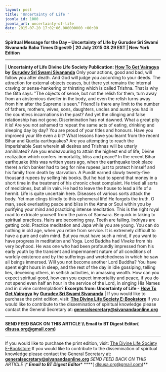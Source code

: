 ```yaml
---
layout: post
title: 'Uncertainty of Life '
joomla_id: 1000
joomla_url: uncertainty-of-life
date: 2015-07-20 17:02:06.000000000 +00:00
---
```

**Spiritual Message for the Day – Uncertainty of Life by Gurudev Sri Swami Sivananda**
 **Baba Times Digest© | 20 July 2015 08.29 EST | New York Edition**
* * *
| 
**Uncertainty of Life**
**Divine Life Society Publication:** [**How To Get Vairagya**](http://www.dlshq.org/download/vairagya.htm#_VPID_31) **by** [**Gurudev Sri Swami Sivananda**](http://www.dlshq.org/saints/siva.htm)
Only your actions, good and bad, will follow you after death. And God will judge you according to your deeds.
The attraction for external objects ceases, but there yet remains the internal craving or sense-hankering or thirsting which is called Trishna. That is why the Gita says: "The objects of sense, but not the relish for them, turn away from an abstemious dweller in the body, and even the relish turns away from him after the Supreme is seen."
Friend! Is there any limit to the number of fathers, mothers, wives, sons, daughters, uncles and aunts you had in the countless incarnations in the past? And yet the clinging and false relationship has not gone. Discrimination has not dawned. What a great pity it is!
Are you not ashamed to repeat the same acts of eating, drinking and sleeping day by day? You are proud of your titles and honours. Have you improved your life even a bit? What lessons have you learnt from the recent Bihar and Quetta earthquakes? Are you attempting to reach the Imperishable Seat wherein all desires and Trishnas will be utterly annihilated? Are you endeavouring to attain the highest end of life, Divine realization which confers immortality, bliss and peace?
In the recent Bihar earthquake (this was written years ago, when the earthquake took place there) a rich banker had to beg for nine rupees just to protect himself and his family from death by starvation. A Pundit earned slowly twenty-five thousand rupees by selling his books. But he had to spend that money in a short time in the treatment of his chronic chest complaint. He tried all sorts of medicines, but all in vain. He had to leave the house to lead a life of a hermit.
Life is quite uncertain here. Diseases of various sorts attack the body. Yet man clings blindly to this ephemeral life! He forgets the truth. O man, seek everlasting peace and bliss in the Atma or Soul within you by purifying your mind and practicing intense meditation. This is the right royal road to extricate yourself from the pains of Samsara. Be quick in taking to spiritual practices. Hairs are becoming gray. Teeth are failing. Indriyas are getting cold. Practice meditation and Japa while you are young. You can do nothing in old age, when you retire from service.
It is extremely difficult to have a pure and calm mind. But you must have such a mind, if you want to have progress in meditation and Yoga.
Lord Buddha had _Viveka_ from his very boyhood. He was one who had been profoundly impressed from his early youth by the transient and impermanent nature of all conditions of worldly existence and by the sufferings and wretchedness in which he saw all beings immersed. Will you not become another Lord Buddha?
You have spent eight hours in sleep, and the rest of the day in idle gossiping, telling lies, deceiving others, in selfish activities, in amassing wealth. How can you expect spiritual good, how can you expect immortality and peace, if you do not spend even half an hour in the service of the Lord, in singing His Names and in divine contemplation?
**Excerpts from:**  **Uncertainty of Life -** [**How To Get Vairagya**](http://www.dlshq.org/download/vairagya.htm#_VPID_31) **by** [**Gurudev Sri Swami Sivananda**](http://www.dlshq.org/saints/siva.htm)
 |
If you would like to purchase the print edition, visit: **[The Divine Life Society E-Bookstore](http://www.dlshq.org/download/download.htm)**
If you would like to contribute to the dissemination of spiritual knowledge please contact the General Secretary at: [](mailto:%20%3Cscript%20type=%27text/javascript%27%3E%20%3C%21--%20var%20prefix%20=%20%27ma%27%20+%20%27il%27%20+%20%27to%27;%20var%20path%20=%20%27hr%27%20+%20%27ef%27%20+%20%27=%27;%20var%20addy57016%20=%20%27generalsecretary%27%20+%20%27@%27;%20addy57016%20=%20addy57016%20+%20%27sivanandaonline%27%20+%20%27.%27%20+%20%27org%27;%20document.write%28%27%3Ca%20%27%20+%20path%20+%20%27%5C%27%27%20+%20prefix%20+%20%27:%27%20+%20addy57016%20+%20%27%5C%27%3E%27%29;%20document.write%28addy57016%29;%20document.write%28%27%3C%5C/a%3E%27%29;%20//--%3E%5Cn%20%3C/script%3E%3Cscript%20type=%27text/javascript%27%3E%20%3C%21--%20document.write%28%27%3Cspan%20style=%5C%27display:%20none;%5C%27%3E%27%29;%20//--%3E%20%3C/script%3EThis%20email%20address%20is%20being%20protected%20from%20spambots.%20You%20need%20JavaScript%20enabled%20to%20view%20it.%20%3Cscript%20type=%27text/javascript%27%3E%20%3C%21--%20document.write%28%27%3C/%27%29;%20document.write%28%27span%3E%27%29;%20//--%3E%20%3C/script%3E?subject=Contribution%20to%20Dissemination%20of%20Spiritual%20Knowledge) **generalsecretary@sivanandaonline.org**
****
**SEND FEED BACK ON THIS ARTICLE \\\ Email to BT Digest Editor[](mailto:%20%3Cscript%20type=%27text/javascript%27%3E%20%3C%21--%20var%20prefix%20=%20%27ma%27%20+%20%27il%27%20+%20%27to%27;%20var%20path%20=%20%27hr%27%20+%20%27ef%27%20+%20%27=%27;%20var%20addy72654%20=%20%27dlsusa.org%27%20+%20%27@%27;%20addy72654%20=%20addy72654%20+%20%27gmail%27%20+%20%27.%27%20+%20%27com%27;%20document.write%28%27%3Ca%20%27%20+%20path%20+%20%27%5C%27%27%20+%20prefix%20+%20%27:%27%20+%20addy72654%20+%20%27%5C%27%3E%27%29;%20document.write%28addy72654%29;%20document.write%28%27%3C%5C/a%3E%27%29;%20//--%3E%5Cn%20%3C/script%3E%3Cscript%20type=%27text/javascript%27%3E%20%3C%21--%20document.write%28%27%3Cspan%20style=%5C%27display:%20none;%5C%27%3E%27%29;%20//--%3E%20%3C/script%3EThis%20email%20address%20is%20being%20protected%20from%20spambots.%20You%20need%20JavaScript%20enabled%20to%20view%20it.%20%3Cscript%20type=%27text/javascript%27%3E%20%3C%21--%20document.write%28%27%3C/%27%29;%20document.write%28%27span%3E%27%29;%20//--%3E%20%3C/script%3E?subject=DLS%20Posts)( [dlsusa.org@gmail.com](mailto:dlsusa.org@gmail.com))**
* * *
  
If you would like to purchase the print edition, visit: [The Divine Life Society E-Bookstore](http://www.dlshq.org/download/download.htm)
If you would like to contribute to the dissemination of spiritual knowledge please contact the General Secretary at: **[generalsecretary@sivanandaonline.org](mailto:generalsecretary@sivanandaonline.org)**
**SEND FEED BACK ON THIS ARTICLE \\\**  **Email to BT Digest Editor**** [](mailto:%20%3Cscript%20type=%27text/javascript%27%3E%20%3C%21--%20var%20prefix%20=%20%27ma%27%20+%20%27il%27%20+%20%27to%27;%20var%20path%20=%20%27hr%27%20+%20%27ef%27%20+%20%27=%27;%20var%20addy72654%20=%20%27dlsusa.org%27%20+%20%27@%27;%20addy72654%20=%20addy72654%20+%20%27gmail%27%20+%20%27.%27%20+%20%27com%27;%20document.write%28%27%3Ca%20%27%20+%20path%20+%20%27%5C%27%27%20+%20prefix%20+%20%27:%27%20+%20addy72654%20+%20%27%5C%27%3E%27%29;%20document.write%28addy72654%29;%20document.write%28%27%3C%5C/a%3E%27%29;%20//--%3E%5Cn%20%3C/script%3E%3Cscript%20type=%27text/javascript%27%3E%20%3C%21--%20document.write%28%27%3Cspan%20style=%5C%27display:%20none;%5C%27%3E%27%29;%20//--%3E%20%3C/script%3EThis%20email%20address%20is%20being%20protected%20from%20spambots.%20You%20need%20JavaScript%20enabled%20to%20view%20it.%20%3Cscript%20type=%27text/javascript%27%3E%20%3C%21--%20document.write%28%27%3C/%27%29;%20document.write%28%27span%3E%27%29;%20//--%3E%20%3C/script%3E?subject=DLS%20Posts)****( [dlsusa.org@gmail.com](mailto:dlsusa.org@gmail.com))**  
